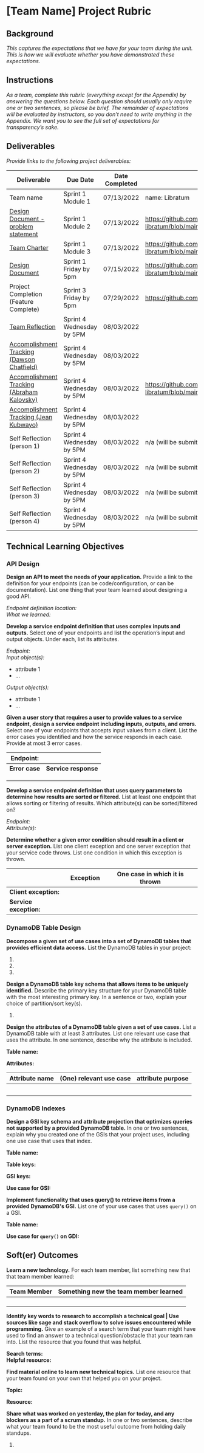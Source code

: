 # [Team Name] Project Rubric

## Background

*This captures the expectations that we have for your team during the unit.
This is how we will evaluate whether you have demonstrated these expectations.*

## Instructions

*As a team, complete this rubric (everything except for the Appendix) by
answering the questions below. Each question should usually only require one or
two sentences, so please be brief. The remainder of expectations will be
evaluated by instructors, so you don’t need to write anything in the Appendix.
We want you to see the full set of expectations for transparency’s sake.*

## Deliverables

*Provide links to the following project deliverables:*

|Deliverable                                                      |Due Date                  |Date Completed |URL                               |
|---                                                              |---                       |---            |---                               |
|Team name                                                        |Sprint 1 Module 1         | 07/13/2022              |name: Libratum                            |
|[Design Document - problem statement](design_document.md)        |Sprint 1 Module 2         | 07/13/2022              | https://github.com/BloomTechBackend/bd-team-project-libratum/blob/main/project_documents/design_document.md#1-problem-statement                                 |
|[Team Charter](team_charter.md)                                  |Sprint 1 Module 3         | 07/13/2022              | https://github.com/BloomTechBackend/bd-team-project-libratum/blob/main/project_documents/team_charter.md                                 |
|[Design Document](design_document.md)                            |Sprint 1 Friday by 5pm    | 07/15/2022              | https://github.com/BloomTechBackend/bd-team-project-libratum/blob/main/project_documents/design_document.md                                 |
|Project Completion (Feature Complete)                            |Sprint 3 Friday by 5pm    | 07/29/2022              | https://github.com/BloomTechBackend/bd-team-project-libratum                                 |
|[Team Reflection](Libratum%20Reflection/reflection.md)                                 |Sprint 4 Wednesday by 5PM | 08/03/2022              |                                  |
|[Accomplishment Tracking (Dawson Chatfield)](accomplishment_tracking.md) |Sprint 4 Wednesday by 5PM | 08/03/2022              |                                  |
|[Accomplishment Tracking (Abraham Kalovsky)](accomplishment_tracking.md) |Sprint 4 Wednesday by 5PM | 08/03/2022              | https://github.com/BloomTechBackend/bd-team-project-libratum/blob/main/project_documents/Abe_Accomplishment_Tracking/abes_accomplishment_tracking.md |
|[Accomplishment Tracking (Jean Kubwayo)](accomplishment_tracking.md) |Sprint 4 Wednesday by 5PM | 08/03/2022              |                                  |
|Self Reflection (person 1)                        |Sprint 4 Wednesday by 5PM | 08/03/2022              |n/a (will be submitted via Canvas - "Wrap-up" section) |
|Self Reflection (person 2)                        |Sprint 4 Wednesday by 5PM | 08/03/2022              |n/a (will be submitted via Canvas - "Wrap-up" section) |
|Self Reflection (person 3)                        |Sprint 4 Wednesday by 5PM | 08/03/2022              |n/a (will be submitted via Canvas - "Wrap-up" section) |
|Self Reflection (person 4)                        |Sprint 4 Wednesday by 5PM | 08/03/2022              |n/a (will be submitted via Canvas - "Wrap-up" section) |

## Technical Learning Objectives

### API Design

**Design an API to meet the needs of your application.** Provide a link to the
definition for your endpoints (can be code/configuration, or can be
documentation). List one thing that your team learned about designing a good
API.

*Endpoint definition location:*       
*What we learned:*    

**Develop a service endpoint definition that uses complex inputs and outputs.**
Select one of your endpoints and list the operation’s input and output objects.
Under each, list its attributes.

*Endpoint:*     
*Input object(s):*      

* attribute 1
* ...

*Output object(s):*      

* attribute 1
* ...

**Given a user story that requires a user to provide values to a service
endpoint, design a service endpoint including inputs, outputs, and errors.**
Select one of your endpoints that accepts input values from a client. List the
error cases you identified and how the service responds in each case. Provide at
most 3 error cases.

|**Endpoint:**  |                     |
|---            |---                  |
|**Error case** |**Service response** |
|               |                     |
|               |                     |
|               |                     |

**Develop a service endpoint definition that uses query parameters to determine
how results are sorted or filtered.** List at least one endpoint that allows
sorting or filtering of results. Which attribute(s) can be sorted/filtered on?

*Endpoint:*         
*Attribute(s):*  

**Determine whether a given error condition should result in a client or server
exception.** List one client exception and one server exception that your
service code throws. List one condition in which this exception is thrown.

|                       |**Exception** |**One case in which it is thrown** |
|---	                |---	       |---	                               |
|**Client exception:**  |	           |	                               |
|**Service exception:** |	           |	                               |

### DynamoDB Table Design

**Decompose a given set of use cases into a set of DynamoDB tables that provides
efficient data access.** List the DynamoDB tables in your project:

1.  
2.  
3. 


**Design a DynamoDB table key schema that allows items to be uniquely
identified.** Describe the primary key structure for your DynamoDB table with
the most interesting primary key. In a sentence or two, explain your choice of
partition/sort key(s).

1.

**Design the attributes of a DynamoDB table given a set of use cases.** List a
DynamoDB table with at least 3 attributes. List one relevant use case that uses
the attribute. In one sentence, describe why the attribute is included.

**Table name:**   
 
**Attributes:**

|Attribute name |(One) relevant use case |attribute purpose |
|---            |---                     |---               |
|               |                        |                  |
|               |                        |                  |
|               |                        |                  |
|               |                        |                  |
|               |                        |                  |

### DynamoDB Indexes

**Design a GSI key schema and attribute projection that optimizes queries not
supported by a provided DynamoDB table.** In one or two sentences, explain why
you created one of the GSIs that your project uses, including one use case that
uses that index.

**Table name:**

**Table keys:**

**GSI keys:**

**Use case for GSI:**

**Implement functionality that uses query() to retrieve items from a provided
DynamoDB's GSI.** List one of your use cases that uses `query()` on a GSI.

**Table name:**

**Use case for `query()` on GDI:**

## Soft(er) Outcomes

**Learn a new technology.** For each team member, list something new that that
team member learned:

|Team Member |Something new the team member learned |   
|---   |---                                   |
|      |                                      |   
|      |                                      |     
|      |                                      |     
|      |                                      |     

**Identify key words to research to accomplish a technical goal | Use sources
like sage and stack overflow to solve issues encountered while programming.**
Give an example of a search term that your team might have used to find an
answer to a technical question/obstacle that your team ran into. List the
resource that you found that was helpful.

**Search terms:**      
**Helpful resource:**      

**Find material online to learn new technical topics.** List one resource that
your team found on your own that helped you on your project.

**Topic:**

**Resource:**

**Share what was worked on yesterday, the plan for today, and any blockers as a
part of a scrum standup.** In one or two sentences, describe what your team
found to be the most useful outcome from holding daily standups.

1.

